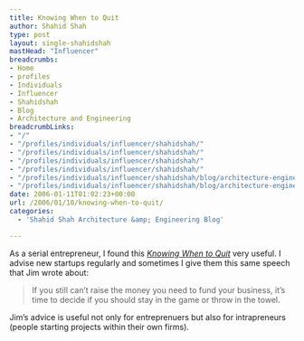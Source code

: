 ```yaml
---
title: Knowing When to Quit
author: Shahid Shah
type: post
layout: single-shahidshah
mastHead: "Influencer"
breadcrumbs:
- Home
- profiles
- Individuals
- Influencer
- Shahidshah
- Blog
- Architecture and Engineering
breadcrumbLinks:
- "/"
- "/profiles/individuals/influencer/shahidshah/"
- "/profiles/individuals/influencer/shahidshah/"
- "/profiles/individuals/influencer/shahidshah/"
- "/profiles/individuals/influencer/shahidshah/"
- "/profiles/individuals/influencer/shahidshah/blog/architecture-engineering/"
- "/profiles/individuals/influencer/shahidshah/blog/architecture-engineering/"
date: 2006-01-11T01:02:23+00:00
url: /2006/01/10/knowing-when-to-quit/
categories:
  - 'Shahid Shah Architecture &amp; Engineering Blog'

---
```

As a serial entrepreneur, I found this _[Knowing When to Quit][1]_ very useful. I advise new startups regularly and sometimes I give them this same speech that Jim wrote about:

> If you still can&#8217;t raise the money you need to fund your business, it&#8217;s time to decide if you should stay in the game or throw in the towel. 

Jim&#8217;s advice is useful not only for entreprenuers but also for intrapreneurs (people starting projects within their own firms).

 [1]: http://www.entrepreneur.com/article/0,4621,322329,00.html